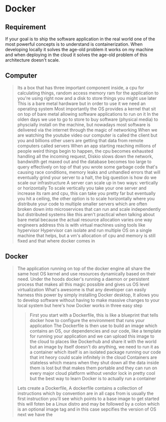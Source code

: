 # Docker
## Requirement
If your goal is to ship the software application in the real world one of the most powerful concepts is to understand is containerization. When developing locally it solves the age-old problem it works on my machine and when deploying in the cloud it solves the age-old problem of this architecture doesn't scale.

## Computer
> Its a box that has three important component inside, a cpu for calculating things, random access memory ram for the application to you're using right now and a disk to store things you might use later
> This is a bare metal hardware but in order to use it we need an operating system
> Most importantly the OS provides a kernel that sit on top of bare metal allowing software applications to run on it
> In the olden days we use to go to store to buy software (physical media) to physcially install on the machine, but nowadays most software is delivered via the internet through the magic of networking
> When we are watching the youtube video our computer is called the client but you and billions other users are getting that data from remote computers called servers
> When an app starting reaching millions of people weird things begin to happen, the cpu becomes exhausted handling all the incoming request, Diskio slows down the network, bandwidth get maxed out and the database becomes too large to query effectively on top of that you wrote some garbage code that's causing race conditions, memory leaks and unhandled errors that will eventually grind your server to a halt, the big question is how do we scale  our infrastructure
> A server can scale up in two ways: vertically or horizontally
> To scale vertically you take your one server and increase its ram and cpu, this can take you pretty far but eventually you hit a ceiling, the other option is to scale horizontally where you distribute your code to multiple smaller servers which are often broken down into microservices that can run and scale independently but distributed systems like this aren't practical when talking about bare metal because the actual resource allocation varies one way engineers address this is with virtual machines using tools like hypervisor
> Hypervisor can isolate and run multiple OS on a single machine that helps, but a vm's allocation of cpu and memory is still fixed and that where docker comes in

## Docker
>The application running on top of the docker engine all share the same host OS kernel and use resources dynamically based on their need.
>Under the hoods docker's running a  daemon or persistent process that makes all this  magic possible and gives us OS level virtualization
>What's awesome is that any developer can easily harness this power by simply installing Docker desktop, It allows you to develop software without having to make massive changes to your local system but here's how Docker works in three easy step
>> First you start with a Dockerfile, this is like a blueprint that tells docker how to configure the environment that runs your application
>> The Dockerfile is then use to build an image which contains an OS, our dependencies and our code, like a template for running your application and we can upload this image to the cloud to places like Dockerhub and share it with the world but an image by itself doesn't do anything, we need to run it as a container which itself is an isolated package running our code that int heory could scale infinitely in the cloud
>> Containers are stateless which means when they shut down all the data inside them is lost but that makes them portable and they can run on every major cloud platform without vendor lock in pretty cool but the best way to learn Docker is to actually run a  container
>
>Lets create a Dockerfile, A dockerfile contains a collection of instructions which by convention are in all caps from is usually the first instruction you'll see which points to a base image to get started this will foten be a Linux distro and may be followed by a colon which is an optional image tag and in this case sepcifies the version of OS next we have the 